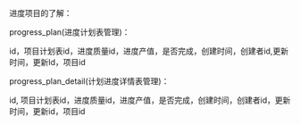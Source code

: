 进度项目的了解：

progress_plan(进度计划表管理)：

id，项目计划表id，进度质量id，进度产值，是否完成，创建时间，创建者id,更新时间，更新Id，项目id

progress_plan_detail(计划进度详情表管理)：

id, 项目计划表id，进度质量id，进度产值，是否完成，创建时间，创建者id，更新时间，更新id，项目id



